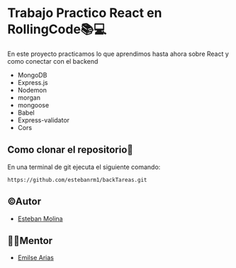 # Trabajo Practico React en RollingCode📚💻

En este proyecto practicamos lo que aprendimos hasta ahora sobre React y como conectar con el backend

- MongoDB
- Express.js
- Nodemon
- morgan
- mongoose
- Babel
- Express-validator
- Cors

## Como clonar el repositorio📝

En una terminal de git ejecuta el siguiente comando:

``
https://github.com/estebanrm1/backTareas.git
``

## ©Autor

- [Esteban Molina](https://github.com/estebanrm1)

## 👩‍💻Mentor

- [Emilse Arias](https://github.com/earias08)

